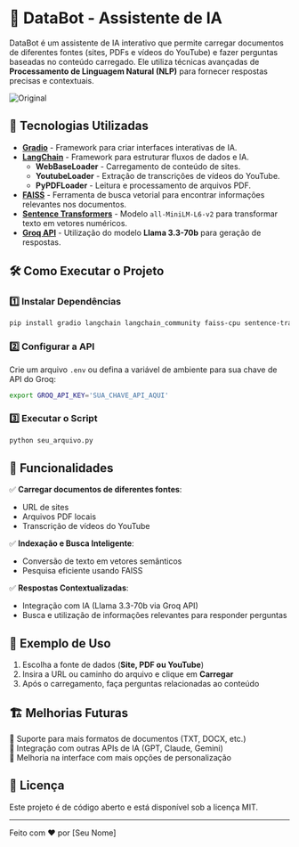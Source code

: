 # 🤖 DataBot - Assistente de IA

DataBot é um assistente de IA interativo que permite carregar documentos de diferentes fontes (sites, PDFs e vídeos do YouTube) e fazer perguntas baseadas no conteúdo carregado. Ele utiliza técnicas avançadas de **Processamento de Linguagem Natural (NLP)** para fornecer respostas precisas e contextuais.

![Original](imagens/Databot.jpg)

## 🚀 Tecnologias Utilizadas

- **[Gradio](https://www.gradio.app/)** - Framework para criar interfaces interativas de IA.
- **[LangChain](https://www.langchain.com/)** - Framework para estruturar fluxos de dados e IA.
  - **WebBaseLoader** - Carregamento de conteúdo de sites.
  - **YoutubeLoader** - Extração de transcrições de vídeos do YouTube.
  - **PyPDFLoader** - Leitura e processamento de arquivos PDF.
- **[FAISS](https://faiss.ai/)** - Ferramenta de busca vetorial para encontrar informações relevantes nos documentos.
- **[Sentence Transformers](https://huggingface.co/sentence-transformers)** - Modelo `all-MiniLM-L6-v2` para transformar texto em vetores numéricos.
- **[Groq API](https://groq.com/)** - Utilização do modelo **Llama 3.3-70b** para geração de respostas.

## 🛠️ Como Executar o Projeto

### 1️⃣ Instalar Dependências

```bash
pip install gradio langchain langchain_community faiss-cpu sentence-transformers
```

### 2️⃣ Configurar a API

Crie um arquivo `.env` ou defina a variável de ambiente para sua chave de API do Groq:

```bash
export GROQ_API_KEY='SUA_CHAVE_API_AQUI'
```

### 3️⃣ Executar o Script

```bash
python seu_arquivo.py
```

## 📌 Funcionalidades

✅ **Carregar documentos de diferentes fontes**: 
- URL de sites
- Arquivos PDF locais
- Transcrição de vídeos do YouTube

✅ **Indexação e Busca Inteligente**:
- Conversão de texto em vetores semânticos
- Pesquisa eficiente usando FAISS

✅ **Respostas Contextualizadas**:
- Integração com IA (Llama 3.3-70b via Groq API)
- Busca e utilização de informações relevantes para responder perguntas

## 📜 Exemplo de Uso

1. Escolha a fonte de dados (**Site, PDF ou YouTube**)
2. Insira a URL ou caminho do arquivo e clique em **Carregar**
3. Após o carregamento, faça perguntas relacionadas ao conteúdo

## 🏗️ Melhorias Futuras

🔹 Suporte para mais formatos de documentos (TXT, DOCX, etc.)  
🔹 Integração com outras APIs de IA (GPT, Claude, Gemini)  
🔹 Melhoria na interface com mais opções de personalização  

## 📄 Licença

Este projeto é de código aberto e está disponível sob a licença MIT.

---

Feito com ❤️ por [Seu Nome]

  
